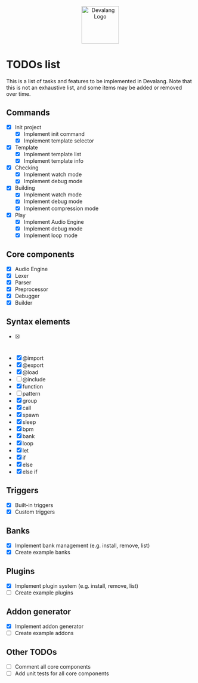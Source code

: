 <div align="center">
    <img src="https://devalang.com/images/devalang-logo-min.png" alt="Devalang Logo" width="100" />
</div>

# TODOs list

This is a list of tasks and features to be implemented in Devalang. Note that this is not an exhaustive list, and some items may be added or removed over time.

## Commands

- [x] Init project
  - [x] Implement init command
  - [x] Implement template selector
- [x] Template
  - [x] Implement template list
  - [x] Implement template info
- [x] Checking
  - [x] Implement watch mode
  - [x] Implement debug mode
- [x] Building
  - [x] Implement watch mode
  - [x] Implement debug mode
  - [x] Implement compression mode
- [x] Play
  - [x] Implement Audio Engine
  - [x] Implement debug mode
  - [x] Implement loop mode

## Core components

- [x] Audio Engine
- [x] Lexer
- [x] Parser
- [x] Preprocessor
- [x] Debugger
- [x] Builder

## Syntax elements

- [x] #
- [x] @import
- [x] @export
- [x] @load
- [ ] @include
- [x] function
- [ ] pattern
- [x] group
- [x] call
- [x] spawn
- [x] sleep
- [x] bpm
- [x] bank
- [x] loop
- [x] let
- [x] if
- [x] else
- [x] else if

## Triggers

- [x] Built-in triggers
- [x] Custom triggers

## Banks

- [x] Implement bank management (e.g. install, remove, list)
- [x] Create example banks

## Plugins

- [x] Implement plugin system (e.g. install, remove, list)
- [ ] Create example plugins

## Addon generator

- [x] Implement addon generator
- [ ] Create example addons

## Other TODOs

- [ ] Comment all core components
- [ ] Add unit tests for all core components